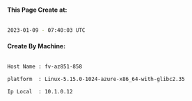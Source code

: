 
   
#### This Page Create at:

```bash

2023-01-09 - 07:40:03 UTC

```

#### Create By Machine:

```bash

Host Name : fv-az851-858

platform  : Linux-5.15.0-1024-azure-x86_64-with-glibc2.35

Ip Local  : 10.1.0.12

```

